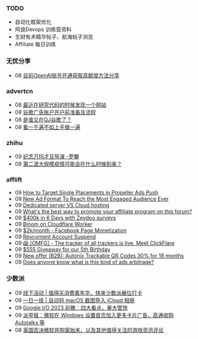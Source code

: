 ### TODO
-  自动化框架优化
-  阿良Devops 训练营资料
-  生财有术精华帖子、航海帖子浏览
-  Affiliate 每日训练

### 无忧分享
<!-- ruyo:START -->
-  08 [目前OpenAI账号开通获取高额度方法分享](https://51.ruyo.net/18360.html)<!-- ruyo:END -->

### advertcn
<!-- advertcn:START -->
-  08 [最近在研究代码的时候发现一个网站](https://www.advertcn.com/forum.php?mod=viewthread&tid=110279)
-  08 [谷歌广告账户开户前准备及流程](https://www.advertcn.com/forum.php?mod=viewthread&tid=110275)
-  08 [是谁又在QJ谷歌了？](https://www.advertcn.com/forum.php?mod=viewthread&tid=110273)
-  08 [看一千遍不如上手做一遍](https://www.advertcn.com/forum.php?mod=viewthread&tid=110272)<!-- advertcn:END -->

### zhihu
<!-- zhihu:START -->
-  09 [纪念万玛才旦导演  -罗攀](http://zhuanlan.zhihu.com/p/627863650?utm_campaign=rss&utm_medium=rss&utm_source=rss&utm_content=title)
-  08 [第二波大规模疫情可能会在什么时候到来？](http://zhuanlan.zhihu.com/p/624166149?utm_campaign=rss&utm_medium=rss&utm_source=rss&utm_content=title)<!-- zhihu:END -->

### afflift
<!-- afflift:START -->
-  09 [How to Target Single Placements in Propeller Ads Push](https://afflift.com/f/threads/how-to-target-single-placements-in-propeller-ads-push.10869/)
-  09 [New Ad Format To Reach the Most Engaged Audience Ever](https://afflift.com/f/threads/new-ad-format-to-reach-the-most-engaged-audience-ever.10806/)
-  09 [Dedicated server VS Cloud hosting](https://afflift.com/f/threads/dedicated-server-vs-cloud-hosting.10902/)
-  09 [What&#39;s the best way to promote your affiliate program on this forum?](https://afflift.com/f/threads/whats-the-best-way-to-promote-your-affiliate-program-on-this-forum.10903/)
-  09 [$400k in 6 Days with Zeydoo surveys](https://afflift.com/f/threads/400k-in-6-days-with-zeydoo-surveys.10856/)
-  09 [Binom on Cloudflare Worker](https://afflift.com/f/threads/binom-on-cloudflare-worker.10904/)
-  09 [$2k/month - Facebook Page Monetization](https://afflift.com/f/threads/2k-month-facebook-page-monetization.10637/)
-  09 [Revcontent Account Suspend](https://afflift.com/f/threads/revcontent-account-suspend.10833/)
-  09 [😱 [OMFG] - The tracker of all trackers is live. Meet ClickFlare](https://afflift.com/f/threads/%F0%9F%98%B1-omfg-the-tracker-of-all-trackers-is-live-meet-clickflare.9851/)
-  09 [$555 Giveaway for our 5th Birthday](https://afflift.com/f/threads/555-giveaway-for-our-5th-birthday.10855/)
-  09 [New offer &lpar;B2B&rpar;: Autonix Trackable QR Codes 30% for 18 months](https://afflift.com/f/threads/new-offer-b2b-autonix-trackable-qr-codes-30-for-18-months.10885/)
-  09 [Does anyone know what is this kind of ads arbitrage?](https://afflift.com/f/threads/does-anyone-know-what-is-this-kind-of-ads-arbitrage.10894/)<!-- afflift:END -->

### 少数派
<!-- sspai:START -->
-  09 [线下活动 | 值得买消费嘉年华，快来少数派展位打卡](https://sspai.com/post/79671)
-  09 [一日一技 | 自动将 macOS 截图导入 iCloud 相册](https://sspai.com/post/79593)
-  09 [Google I/O 2023 前瞻：四大看点，量大管饱](https://sspai.com/post/79639)
-  09 [派早报：微软在 Windows 设置首页加入更多卡片广告，高通收购 Autotalks 等](https://sspai.com/post/79638)
-  08 [英国否决微软并购案始末，以及其他值得关注的游戏资讯评论](https://sspai.com/prime/story/zouzhe-230508)<!-- sspai:END -->
